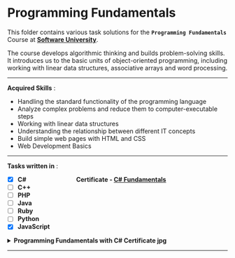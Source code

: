 # Programming Fundamentals

This folder contains various task solutions for the **`Programming Fundamentals`** Course at **[Software University](https://softuni.bg/)**.

The course develops algorithmic thinking and builds problem-solving skills. It introduces us to the basic units of object-oriented programming, including working with linear data structures, associative arrays and word processing.

---

**Acquired Skills** :
* Handling the standard functionality of the programming language
* Analyze complex problems and reduce them to computer-executable steps
* Working with linear data structures
* Understanding the relationship between different IT concepts
* Build simple web pages with HTML and CSS
* Web Development Basics

---

**Tasks written in** :
- [x] **C#** &nbsp;&nbsp;&nbsp;&nbsp;&nbsp;&nbsp;&nbsp;&nbsp;&nbsp;&nbsp;&nbsp;&nbsp;&nbsp;&nbsp;&nbsp;&nbsp;&nbsp;&nbsp;&nbsp;&nbsp;&nbsp;&nbsp;&nbsp;&nbsp;&nbsp;&nbsp;&nbsp; **Certificate - [C# Fundamentals](https://softuni.bg/certificates/details/69238/afab26e9)**
- [ ] **C++**
- [ ] **PHP**
- [ ] **Java**
- [ ] **Ruby**
- [ ] **Python**
- [x] **JavaScript**

<details>
  <summary><b>Programming Fundamentals with C# Certificate jpg</b></summary>
  <p align="center">
    <img src="https://raw.githubusercontent.com/radrex/SoftuniCourses/master/certificates/C%23%20Fundamentals.jpg">
  </p>
</details>

---
